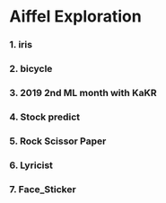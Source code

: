 # Aiffel Exploration

### 1. iris
### 2. bicycle
### 3. 2019 2nd ML month with KaKR
### 4. Stock predict
### 5. Rock Scissor Paper
### 6. Lyricist
### 7. Face_Sticker
